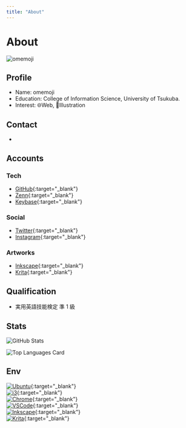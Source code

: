 ```yaml
---
title: "About"
---
```


# About

![omemoji](https://user-images.githubusercontent.com/68148226/206836600-84cfacc6-c2d6-4946-82fe-db48d5838e19.png)

## Profile

- Name: omemoji
- Education: College of Information Science, University of Tsukuba.
- Interest: 🌐Web, 🎨Illustration

## Contact

- <Contact ></Contact>

## Accounts
### Tech
- [GitHub](https://github.com/omemoji){:target="\_blank"}
- [Zenn](https://zenn.dev/omemoji){:target="\_blank"}
- [Keybase](https://keybase.io/omemoji){:target="\_blank"}
### Social
- [Twitter](https://twitter.com/omemoji_itf){:target="\_blank"}
- [Instagram](https://instagram.com/omemoji){:target="\_blank"}
### Artworks
- [Inkscape](https://inkscape.org/~omemoji){:target="\_blank"}
- [Krita](https://krita-artists.org/u/omemoji/summary){:target="\_blank"}

## Qualification

- 実用英語技能検定 準 1 級

## Stats

![GitHub Stats](https://github-readme-stats.vercel.app/api?username=omemoji&show_icons=true)

![Top Languages Card](https://github-readme-stats.vercel.app/api/top-langs/?username=omemoji&layout=compact)

## Env

[<img src="https://img.shields.io/badge/OS-Ubuntu-E95420.svg?logo=ubuntu&logoColor=E95420&style=flat" alt="Ubuntu" class="inline-block" >](https://ubuntu.com/){:target="\_blank"}<br>
[<img src="https://img.shields.io/badge/DE-i3-7ca7c2.svg?&style=flat" alt="i3" class="inline-block" >](https://i3wm.org){:target="\_blank"} <br>
[<img src="https://img.shields.io/badge/Browser-Google%20Chrome-4285F4.svg?logo=googlechrome&logoColor=fff&style=flat" alt="Chrome" class="inline-block" >](https://www.google.com/intl/en_us/chrome/){:target="\_blank"} <br>
[<img src="https://img.shields.io/badge/Editor-Visual%20Studio%20Code-007ACC.svg?logo=visualstudiocode&logoColor=007ACC&style=flat" alt="VSCode" class="inline-block" >](https://code.visualstudio.com/){:target="\_blank"} <br>
[<img src="https://img.shields.io/badge/Vector%20Graphics%20Editor-Inkscape-000.svg?logo=inkscape&logoColor=000&style=flat" alt="Inkscape" class="inline-block" >](https://inkscape.org){:target="\_blank"} <br>
[<img src="https://img.shields.io/badge/Paint%20Tool-Krita-ff1199.svg?logo=krita&logoColor=ff1199&style=flat" alt="Krita" class="inline-block" >](https://krita.org){:target="\_blank"}<br>
